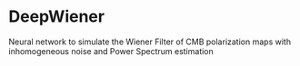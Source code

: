 # DeepWiener
Neural network to simulate the Wiener Filter of CMB polarization maps with inhomogeneous noise and Power Spectrum estimation
